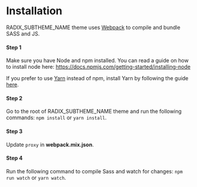 # Installation

RADIX_SUBTHEME_NAME theme uses [Webpack](https://webpack.js.org) to compile and bundle SASS and JS.

#### Step 1
Make sure you have Node and npm installed. 
You can read a guide on how to install node here:
https://docs.npmjs.com/getting-started/installing-node

If you prefer to use [Yarn](https://yarnpkg.com) instead of npm, install Yarn by following the guide [here](https://yarnpkg.com/docs/install).

#### Step 2
Go to the root of RADIX_SUBTHEME_NAME theme and run the following commands:
`npm install` or `yarn install`.

#### Step 3
Update `proxy` in **webpack.mix.json**.

#### Step 4
Run the following command to compile Sass and watch for changes:
`npm run watch` or `yarn watch`.
